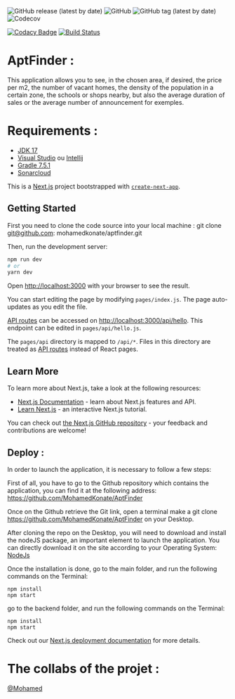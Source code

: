 <img alt="GitHub release (latest by date)" src="https://img.shields.io/github/v/release/mohamedkonate/aptfinder">
<img alt="GitHub" src="https://img.shields.io/github/license/mohamedkonate/aptfinder">
<img alt="GitHub tag (latest by date)" src="https://img.shields.io/github/v/tag/mohamedkonate/aptfinder?color=orange">
<img alt="Codecov" src="https://img.shields.io/codecov/c/github/mohamedkonate/aptfinder">

[![Codacy Badge](https://api.codacy.com/project/badge/Grade/520070292c1947958341c7e6da46529c)](https://app.codacy.com/gh/MohamedKonate/AptFinder?utm_source=github.com&utm_medium=referral&utm_content=MohamedKonate/AptFinder&utm_campaign=Badge_Grade_Settings)
[![Build Status](https://app.travis-ci.com/MohamedKonate/AptFinder.svg?branch=main)](https://app.travis-ci.com/MohamedKonate/AptFinder)

# AptFinder :

This application allows you to see, in the chosen area, if desired, the price per m2, the number of vacant homes, the density of the population in a certain zone, the schools or shops nearby, but also the average duration of sales or the average number of announcement for exemples.
 

# Requirements :
 
- [JDK 17](https://www.oracle.com/java/technologies/javase/jdk17-archive-downloads.html)
- [Visual Studio](https://code.visualstudio.com/) ou [Intellij](https://www.jetbrains.com/fr-fr/idea/)
- [Gradle 7.5.1](https://gradle.org/releases/)
- [Sonarcloud](https://www.sonarsource.com/products/sonarcloud/)

This is a [Next.js](https://nextjs.org/) project bootstrapped with [`create-next-app`](https://github.com/vercel/next.js/tree/canary/packages/create-next-app).

## Getting Started

First you need to clone the code source into your local machine :
git clone git@github.com: mohamedkonate/aptfinder.git

Then, run the development server:

```bash
npm run dev
# or
yarn dev
```

Open [http://localhost:3000](http://localhost:3000) with your browser to see the result.

You can start editing the page by modifying `pages/index.js`. The page auto-updates as you edit the file.

[API routes](https://nextjs.org/docs/api-routes/introduction) can be accessed on [http://localhost:3000/api/hello](http://localhost:3000/api/hello). This endpoint can be edited in `pages/api/hello.js`.

The `pages/api` directory is mapped to `/api/*`. Files in this directory are treated as [API routes](https://nextjs.org/docs/api-routes/introduction) instead of React pages.

## Learn More

To learn more about Next.js, take a look at the following resources:

- [Next.js Documentation](https://nextjs.org/docs) - learn about Next.js features and API.
- [Learn Next.js](https://nextjs.org/learn) - an interactive Next.js tutorial.

You can check out [the Next.js GitHub repository](https://github.com/vercel/next.js/) - your feedback and contributions are welcome!

## Deploy :

In order to launch the application, it is necessary to follow a few steps:

First of all, you have to go to the Github repository which contains the application, you can find it at the following address: https://github.com/MohamedKonate/AptFinder

Once on the Github retrieve the Git link, open a terminal make a git clone https://github.com/MohamedKonate/AptFinder on your Desktop.

After cloning the repo on the Desktop, you will need to download and install the nodeJS package, an important element to launch the application. You can directly download it on the site according to your Operating System: [NodeJs](https://nodejs.org/fr/download/current/)


Once the installation is done, go to the main folder, and run the following commands on the Terminal:
```
npm install
npm start
```
go to the backend folder, and run the following commands on the Terminal:
```
npm install
npm start
```
Check out our [Next.js deployment documentation](https://nextjs.org/docs/deployment) for more details.

# The collabs of the projet :

[@Mohamed](https://github.com/MohamedKonate)

